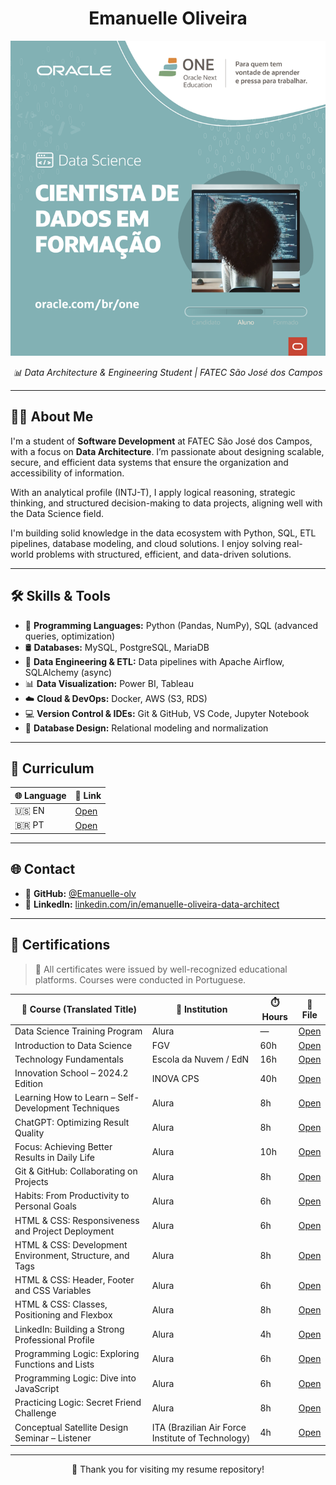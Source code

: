 <h1 align="center">Emanuelle Oliveira</h1>

<p align="center">
  <img src="./images/E_O_Template+ONE+Aluno+DataScience_PT.png" alt="Banner of Emanuelle Oliveira" width="600">
</p>

<p align="center">
  <em>📊 Data Architecture & Engineering Student | FATEC São José dos Campos</em>
</p>

---

## 👩‍💻 About Me

I'm a student of **Software Development** at FATEC São José dos Campos, with a focus on **Data Architecture**. I’m passionate about designing scalable, secure, and efficient data systems that ensure the organization and accessibility of information.

With an analytical profile (INTJ-T), I apply logical reasoning, strategic thinking, and structured decision-making to data projects, aligning well with the Data Science field.

I'm building solid knowledge in the data ecosystem with Python, SQL, ETL pipelines, database modeling, and cloud solutions. I enjoy solving real-world problems with structured, efficient, and data-driven solutions.

---

## 🛠️ Skills & Tools

- 🐍 **Programming Languages:** Python (Pandas, NumPy), SQL (advanced queries, optimization)  
- 🛢️ **Databases:** MySQL, PostgreSQL, MariaDB  
- 🔁 **Data Engineering & ETL:** Data pipelines with Apache Airflow, SQLAlchemy (async)  
- 📊 **Data Visualization:** Power BI, Tableau  
- ☁️ **Cloud & DevOps:** Docker, AWS (S3, RDS)  
- 💻 **Version Control & IDEs:** Git & GitHub, VS Code, Jupyter Notebook  
- 🧱 **Database Design:** Relational modeling and normalization  

---

## 📄 Curriculum

| 🌐 Language | 📁 Link |
|------------|---------|
| 🇺🇸 EN      | [Open](./curriculum/curriculum_Emanuelle_Oliveira-github.pdf) |
| 🇧🇷 PT      | [Open](./curriculum/cv_Emanuelle_Oliveira-github.pdf)         |

---

## 🌐 Contact

- 🔗 **GitHub:** [@Emanuelle-olv](https://github.com/Emanuelle-olv)  
- 🔗 **LinkedIn:** [linkedin.com/in/emanuelle-oliveira-data-architect](https://www.linkedin.com/in/emanuelle-oliveira-data-architect)

---

## 📜 Certifications

> 📝 All certificates were issued by well-recognized educational platforms. Courses were conducted in Portuguese.

| 📘 Course (Translated Title)                                              | 🏫 Institution            | ⏱️ Hours | 📎 File |
|--------------------------------------------------------------------------|---------------------------|----------|---------|
| Data Science Training Program                                            | Alura                     | —        | [Open](./certificates/aluno%20alura%20data%20science.pdf) |
| Introduction to Data Science                                             | FGV                       | 60h      | [Open](./certificates/certificado_Fgv_curso_gratuito_ciencia-de_dados_60h_14_16_2024.pdf) |
| Technology Fundamentals                                                  | Escola da Nuvem / EdN     | 16h      | [Open](./certificates/Certificado+Trilha+de+Fundamentos+de+Tecnologia+EdN%20.pdf) |
| Innovation School – 2024.2 Edition                                       | INOVA CPS                 | 40h      | [Open](./certificates/escola_inovadores_2024_2.pdf) |
| Learning How to Learn – Self-Development Techniques                      | Alura                     | 8h       | [Open](./certificates/Emanuelle_Curso_Aprender_a_aprender_técnicas_para_seu_autodesenvolvimento_Alura.pdf) |
| ChatGPT: Optimizing Result Quality                                       | Alura                     | 8h       | [Open](./certificates/Emanuelle_Curso_ChatGPT_otimizando_a_qualidade_dos_resultados-Alura.pdf) |
| Focus: Achieving Better Results in Daily Life                            | Alura                     | 10h      | [Open](./certificates/Emanuelle_Curso_Foco_trazendo_mais_resultados_para_o_dia_a_dia-Alura.pdf) |
| Git & GitHub: Collaborating on Projects                                  | Alura                     | 8h       | [Open](./certificates/Emanuelle_Curso_Git_e_GitHub_compartilhando_e_colaborando_em_projetos-Alura.pdf) |
| Habits: From Productivity to Personal Goals                              | Alura                     | 6h       | [Open](./certificates/Emanuelle_Curso_Hábitos_da_produtividade_às_metas_pessoais-Alura.pdf) |
| HTML & CSS: Responsiveness and Project Deployment                        | Alura                     | 6h       | [Open](./certificates/Emanuelle_Curso_HTML_e_CSS_trabalhando_com_responsividade_e_publicação_de_projetos-Alura.pdf) |
| HTML & CSS: Development Environment, Structure, and Tags                 | Alura                     | 8h       | [Open](./certificates/Emanuelle_Curso_HTML_e_CSS_ambientes_de_desenvolvimento_estrutura_de_arquivos_e_tags-Alura.pdf) |
| HTML & CSS: Header, Footer and CSS Variables                             | Alura                     | 6h       | [Open](./certificates/Emanuelle_Curso_HTML_e_CSS_cabeçalho_footer_e_variáveis_CSS-Alura.pdf) |
| HTML & CSS: Classes, Positioning and Flexbox                             | Alura                     | 8h       | [Open](./certificates/Emanuelle_Curso_HTML_e_CSS_Classes_posicionamento_e_Flexbox-Alura.pdf) |
| LinkedIn: Building a Strong Professional Profile                         | Alura                     | 4h       | [Open](./certificates/Emanuelle_Curso_LinkedIn_como_fazer_o_seu_perfil_trabalhar_para_você-Alura.pdf) |
| Programming Logic: Exploring Functions and Lists                         | Alura                     | 6h       | [Open](./certificates/Emanuelle_Curso_Lógica_de_programação_explore_funções_e_listas-Alura.pdf) |
| Programming Logic: Dive into JavaScript                                  | Alura                     | 6h       | [Open](./certificates/Emanuelle_Curso_Lógica_de_programação_mergulhe_em_programação_com_JavaScript-Alura.pdf) |
| Practicing Logic: Secret Friend Challenge                                | Alura                     | 8h       | [Open](./certificates/Emanuelle_Curso_Praticando_Lógica_de_programação_Challenge_amigo_secreto-Alura.pdf) |
| Conceptual Satellite Design Seminar – Listener                           | ITA (Brazilian Air Force Institute of Technology) | 4h | [Open](./certificates/_Certificado%20SPOCS%20(1).png) |

---

<p align="center">
  💙 Thank you for visiting my resume repository!
</p>
